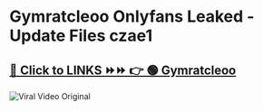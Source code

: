 
 # Gymratcleoo Onlyfans Leaked - Update Files czae1

## <h2><a href="https://clipsfans.com/Gymratcleoo&ref=git">🔗 Click to LINKS ⏩⏩ 👉 🟢 Gymratcleoo </a></h2>

<a href="https://clipsfans.com/Gymratcleoo&ref=git" rel="nofollow" data-target="animated-image.originalLink"><img src="https://i.ibb.co.com/xMMVF88/686577567.gif" alt="Viral Video Original" style="max-width: 100%; display: inline-block;" data-target="animated-image.originalImage"></a>

